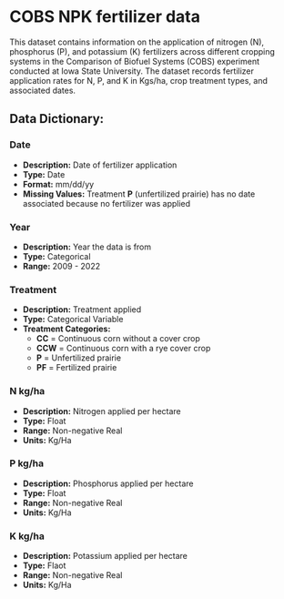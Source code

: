 # COBS NPK fertilizer data
This dataset contains information on the application of nitrogen (N), phosphorus (P), and potassium (K) fertilizers across different cropping systems in the Comparison of Biofuel Systems (COBS) experiment conducted at Iowa State University. The dataset records fertilizer application rates for N, P, and K in Kgs/ha, crop treatment types, and associated dates.

## Data Dictionary:

### **Date**  
- **Description:** Date of fertilizer application  
- **Type:** Date  
- **Format:** mm/dd/yy  
- **Missing Values:** Treatment **P** (unfertilized prairie) has no date associated because no fertilizer was applied  

### **Year**  
- **Description:** Year the data is from  
- **Type:** Categorical  
- **Range:** 2009 - 2022  
  

### **Treatment**  
- **Description:** Treatment applied  
- **Type:** Categorical Variable  
- **Treatment Categories:**  
  - **CC** = Continuous corn without a cover crop  
  - **CCW** = Continuous corn with a rye cover crop  
  - **P** = Unfertilized prairie  
  - **PF** = Fertilized prairie  


### **N kg/ha**  
- **Description:** Nitrogen applied per hectare  
- **Type:** Float  
- **Range:** Non-negative Real
- **Units:** Kg/Ha
  

### **P kg/ha**  
- **Description:** Phosphorus applied per hectare  
- **Type:** Float  
- **Range:** Non-negative Real
- **Units:** Kg/Ha

### **K kg/ha**  
- **Description:** Potassium applied per hectare  
- **Type:** Flaot  
- **Range:** Non-negative Real
- **Units:** Kg/Ha
  
